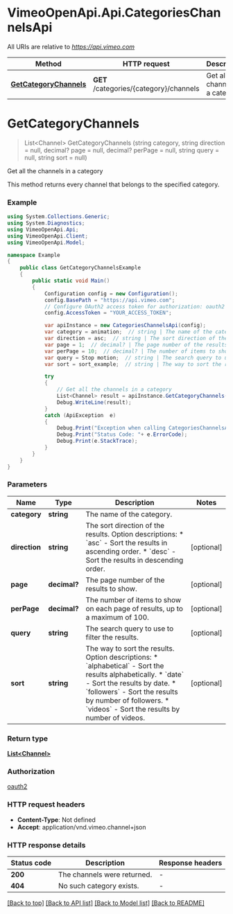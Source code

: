 # VimeoOpenApi.Api.CategoriesChannelsApi

All URIs are relative to *https://api.vimeo.com*

Method | HTTP request | Description
------------- | ------------- | -------------
[**GetCategoryChannels**](CategoriesChannelsApi.md#getcategorychannels) | **GET** /categories/{category}/channels | Get all the channels in a category


<a name="getcategorychannels"></a>
# **GetCategoryChannels**
> List&lt;Channel&gt; GetCategoryChannels (string category, string direction = null, decimal? page = null, decimal? perPage = null, string query = null, string sort = null)

Get all the channels in a category

This method returns every channel that belongs to the specified category.

### Example
```csharp
using System.Collections.Generic;
using System.Diagnostics;
using VimeoOpenApi.Api;
using VimeoOpenApi.Client;
using VimeoOpenApi.Model;

namespace Example
{
    public class GetCategoryChannelsExample
    {
        public static void Main()
        {
            Configuration config = new Configuration();
            config.BasePath = "https://api.vimeo.com";
            // Configure OAuth2 access token for authorization: oauth2
            config.AccessToken = "YOUR_ACCESS_TOKEN";

            var apiInstance = new CategoriesChannelsApi(config);
            var category = animation;  // string | The name of the category.
            var direction = asc;  // string | The sort direction of the results.  Option descriptions:  * `asc` - Sort the results in ascending order.  * `desc` - Sort the results in descending order.  (optional) 
            var page = 1;  // decimal? | The page number of the results to show. (optional) 
            var perPage = 10;  // decimal? | The number of items to show on each page of results, up to a maximum of 100. (optional) 
            var query = Stop motion;  // string | The search query to use to filter the results. (optional) 
            var sort = sort_example;  // string | The way to sort the results.  Option descriptions:  * `alphabetical` - Sort the results alphabetically.  * `date` - Sort the results by date.  * `followers` - Sort the results by number of followers.  * `videos` - Sort the results by number of videos.  (optional) 

            try
            {
                // Get all the channels in a category
                List<Channel> result = apiInstance.GetCategoryChannels(category, direction, page, perPage, query, sort);
                Debug.WriteLine(result);
            }
            catch (ApiException  e)
            {
                Debug.Print("Exception when calling CategoriesChannelsApi.GetCategoryChannels: " + e.Message );
                Debug.Print("Status Code: "+ e.ErrorCode);
                Debug.Print(e.StackTrace);
            }
        }
    }
}
```

### Parameters

Name | Type | Description  | Notes
------------- | ------------- | ------------- | -------------
 **category** | **string**| The name of the category. | 
 **direction** | **string**| The sort direction of the results.  Option descriptions:  * &#x60;asc&#x60; - Sort the results in ascending order.  * &#x60;desc&#x60; - Sort the results in descending order.  | [optional] 
 **page** | **decimal?**| The page number of the results to show. | [optional] 
 **perPage** | **decimal?**| The number of items to show on each page of results, up to a maximum of 100. | [optional] 
 **query** | **string**| The search query to use to filter the results. | [optional] 
 **sort** | **string**| The way to sort the results.  Option descriptions:  * &#x60;alphabetical&#x60; - Sort the results alphabetically.  * &#x60;date&#x60; - Sort the results by date.  * &#x60;followers&#x60; - Sort the results by number of followers.  * &#x60;videos&#x60; - Sort the results by number of videos.  | [optional] 

### Return type

[**List&lt;Channel&gt;**](Channel.md)

### Authorization

[oauth2](../README.md#oauth2)

### HTTP request headers

 - **Content-Type**: Not defined
 - **Accept**: application/vnd.vimeo.channel+json

### HTTP response details
| Status code | Description | Response headers |
|-------------|-------------|------------------|
| **200** | The channels were returned. |  -  |
| **404** | No such category exists. |  -  |

[[Back to top]](#) [[Back to API list]](../README.md#documentation-for-api-endpoints) [[Back to Model list]](../README.md#documentation-for-models) [[Back to README]](../README.md)

